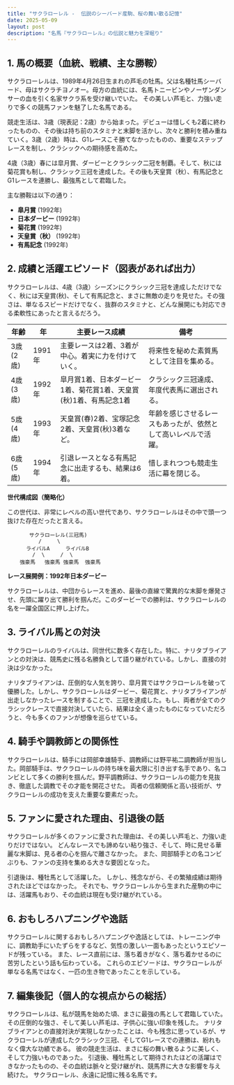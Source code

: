```yaml
---
title: "サクラローレル -  伝説のシーバード産駒、桜の舞い散る記憶"
date: 2025-05-09
layout: post
description: "名馬『サクラローレル』の伝説と魅力を深堀り"
---
```


## 1. 馬の概要（血統、戦績、主な勝鞍）

サクラローレルは、1989年4月26日生まれの芦毛の牡馬。父は名種牡馬シーバード、母はサクラチヨノオー。母方の血統には、名馬トニービンやノーザンダンサーの血を引く名家サクラ系を受け継いでいた。  その美しい芦毛と、力強い走りで多くの競馬ファンを魅了した名馬である。

競走生活は、3歳（現表記：2歳）から始まった。デビューは惜しくも2着に終わったものの、その後は持ち前のスタミナと末脚を活かし、次々と勝利を積み重ねていく。3歳（2歳）時は、G1レースこそ勝てなかったものの、重要なステップレースを制し、クラシックへの期待感を高めた。

4歳（3歳）春には皐月賞、ダービーとクラシック二冠を制覇。そして、秋には菊花賞も制し、クラシック三冠を達成した。その後も天皇賞（秋）、有馬記念とG1レースを連勝し、最強馬として君臨した。

主な勝鞍は以下の通り：

* **皐月賞** (1992年)
* **日本ダービー** (1992年)
* **菊花賞** (1992年)
* **天皇賞（秋）** (1992年)
* **有馬記念** (1992年)


## 2. 成績と活躍エピソード（図表があれば出力）

サクラローレルは、4歳（3歳）シーズンにクラシック三冠を達成しただけでなく、秋には天皇賞(秋)、そして有馬記念と、まさに無敵の走りを見せた。その強さは、単なるスピードだけでなく、抜群のスタミナと、どんな展開にも対応できる柔軟性にあったと言えるだろう。

| 年齢 | 年 | 主要レース成績 | 備考 |
|---|---|---|---|
| 3歳(2歳) | 1991年 |  主要レースは2着、3着が中心。着実に力を付けていく。 |  将来性を秘めた素質馬として注目を集める。 |
| 4歳(3歳) | 1992年 | 皐月賞1着、日本ダービー1着、菊花賞1着、天皇賞(秋)1着、有馬記念1着 | クラシック三冠達成、年度代表馬に選出される。 |
| 5歳(4歳) | 1993年 | 天皇賞(春)2着、宝塚記念2着、天皇賞(秋)3着など。 |  年齢を感じさせるレースもあったが、依然として高いレベルで活躍。 |
| 6歳(5歳) | 1994年 |  引退レースとなる有馬記念に出走するも、結果は6着。 |  惜しまれつつも競走生活に幕を閉じる。 |


**世代構成図（簡略化）**

この世代は、非常にレベルの高い世代であり、サクラローレルはその中で頭一つ抜けた存在だったと言える。

```
       サクラローレル(三冠馬)
          /     \
      ライバルA     ライバルB
        /  \     /  \
    強豪馬   強豪馬 強豪馬  強豪馬
```

**レース展開例：1992年日本ダービー**

サクラローレルは、中団からレースを進め、最後の直線で驚異的な末脚を爆発させ、先頭に躍り出て勝利を掴んだ。このダービーでの勝利は、サクラローレルの名を一躍全国区に押し上げた。


## 3. ライバル馬との対決

サクラローレルのライバルは、同世代に数多く存在した。特に、ナリタブライアンとの対決は、競馬史に残る名勝負として語り継がれている。しかし、直接の対決は少なかった。

ナリタブライアンは、圧倒的な人気を誇り、皐月賞ではサクラローレルを破って優勝した。しかし、サクラローレルはダービー、菊花賞と、ナリタブライアンが出走しなかったレースを制することで、三冠を達成した。もし、両者が全てのクラシックレースで直接対決していたら、結果は全く違ったものになっていただろうと、今も多くのファンが想像を巡らせている。


## 4. 騎手や調教師との関係性

サクラローレルは、騎手には岡部幸雄騎手、調教師には野平祐二調教師が担当した。岡部騎手は、サクラローレルの持ち味を最大限に引き出す名手であり、名コンビとして多くの勝利を掴んだ。野平調教師は、サクラローレルの能力を見抜き、徹底した調教でその才能を開花させた。  両者の信頼関係と高い技術が、サクラローレルの成功を支えた重要な要素だった。


## 5. ファンに愛された理由、引退後の話

サクラローレルが多くのファンに愛された理由は、その美しい芦毛と、力強い走りだけではない。  どんなレースでも諦めない粘り強さ、そして、時に見せる華麗な末脚は、見る者の心を掴んで離さなかった。  また、岡部騎手との名コンビぶりも、ファンの支持を集める大きな要因となった。

引退後は、種牡馬として活躍した。  しかし、残念ながら、その繁殖成績は期待されたほどではなかった。  それでも、サクラローレルから生まれた産駒の中には、活躍馬もおり、その血統は現在も受け継がれている。


## 6. おもしろハプニングや逸話

サクラローレルに関するおもしろハプニングや逸話としては、トレーニング中に、調教助手にいたずらをするなど、気性の激しい一面もあったというエピソードが残っている。  また、レース直前には、落ち着きがなく、落ち着かせるのに苦労したという話も伝わっている。  これらのエピソードは、サクラローレルが単なる名馬ではなく、一匹の生き物であったことを示している。


## 7. 編集後記（個人的な視点からの総括）

サクラローレルは、私が競馬を始めた頃、まさに最強の馬として君臨していた。  その圧倒的な強さ、そして美しい芦毛は、子供心に強い印象を残した。  ナリタブライアンとの直接対決が実現しなかったことは、今も残念に思っているが、サクラローレルが達成したクラシック三冠、そしてG1レースでの連勝は、紛れもなく偉大な功績である。  彼の競走生活は、まさに桜の舞い散るように美しく、そして力強いものであった。  引退後、種牡馬として期待されたほどの活躍はできなかったものの、その血統は脈々と受け継がれ、競馬界に大きな影響を与え続けた。  サクラローレル、永遠に記憶に残る名馬です。
